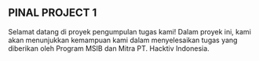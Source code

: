 ## PINAL PROJECT 1

Selamat datang di proyek pengumpulan tugas kami! Dalam proyek ini, kami akan menunjukkan kemampuan kami dalam menyelesaikan tugas yang diberikan oleh Program MSIB dan Mitra PT. Hacktiv Indonesia.
